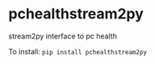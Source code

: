 
# pchealthstream2py
stream2py interface to pc health


To install:	```pip install pchealthstream2py```
